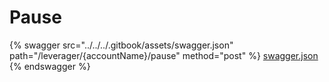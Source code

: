 # Pause

{% swagger src="../../../.gitbook/assets/swagger.json" path="/leverager/{accountName}/pause" method="post" %}
[swagger.json](../../../.gitbook/assets/swagger.json)
{% endswagger %}
